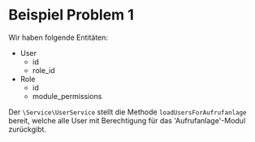 # Beispiel Problem 1

Wir haben folgende Entitäten:
- User
  - id
  - role_id
- Role
  - id
  - module_permissions

Der `\Service\UserService` stellt die Methode `loadUsersForAufrufanlage` bereit, welche alle User mit Berechtigung für das 'Aufrufanlage'-Modul zurückgibt.